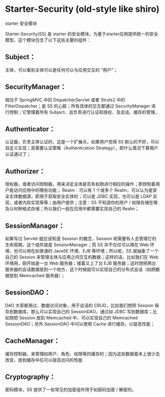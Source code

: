 # Starter-Security (old-style like shiro)
starter 安全模块

Starter-Security(SS) 是 starter 的安全模块，为基于starter应用提供统一的安全模型。这个模块包含了以下这些主要的组件：

## Subject：
主体，可以看到主体可以是任何可以与应用交互的 “用户”；

## SecurityManager：
相当于 SpringMVC 中的 DispatcherServlet 或者 Struts2 中的 FilterDispatcher；是 SS 的心脏；所有具体的交互都通过 SecurityManager 进行控制；它管理着所有 Subject、且负责进行认证和授权、及会话、缓存的管理。

## Authenticator：
认证器，负责主体认证的，这是一个扩展点，如果用户觉得 SS 默认的不好，可以自定义实现；其需要认证策略（Authentication Strategy），即什么情况下算用户认证通过了；

## Authorizer：
授权器，或者访问控制器，用来决定主体是否有权限进行相应的操作；即控制着用户能访问应用中的哪些功能；
Realm：可以有 1 个或多个 Realm，可以认为是安全实体数据源，即用于获取安全实体的；可以是 JDBC 实现，也可以是 LDAP 实现，或者内存实现等等；由用户提供；注意：SS 不知道你的用户 / 权限存储在哪及以何种格式存储；所以我们一般在应用中都需要实现自己的 Realm；

## SessionManager：
如果写过 Servlet 就应该知道 Session 的概念，Session 呢需要有人去管理它的生命周期，这个组件就是 SessionManager；而 SS 并不仅仅可以用在 Web 环境，也可以用在如普通的 JavaSE 环境、EJB 等环境；所以呢，SS 就抽象了一个自己的 Session 来管理主体与应用之间交互的数据；这样的话，比如我们在 Web 环境用，刚开始是一台 Web 服务器；接着又上了台 EJB 服务器；这时想把两台服务器的会话数据放到一个地方，这个时候就可以实现自己的分布式会话（如把数据放到 Memcached 服务器）；

## SessionDAO：
DAO 大家都用过，数据访问对象，用于会话的 CRUD，比如我们想把 Session 保存到数据库，那么可以实现自己的 SessionDAO，通过如 JDBC 写到数据库；比如想把 Session 放到 Memcached 中，可以实现自己的 Memcached SessionDAO；另外 SessionDAO 中可以使用 Cache 进行缓存，以提高性能；

## CacheManager：
缓存控制器，来管理如用户、角色、权限等的缓存的；因为这些数据基本上很少去改变，放到缓存中后可以提高访问的性能

## Cryptography：
密码模块，SS 提供了一些常见的加密组件用于如密码加密 / 解密的。

